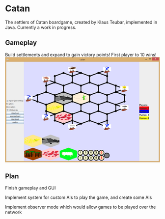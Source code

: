 # Catan
The settlers of Catan boardgame, created by Klaus Teubar, implemented in Java. Currently a work in progress.

## Gameplay
Build settlements and expand to gain victory points! First player to 10 wins!
![gameplay image](images/example.png)

## Plan
Finish gameplay and GUI

Implement system for custom AIs to play the game, and create some AIs

Implement observer mode which would allow games to be played over the network
